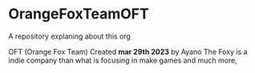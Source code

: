 # OrangeFoxTeamOFT
A repository explaning about this org

OFT (Orange Fox Team) Created __mar 29th 2023__ by Ayano The Foxy is a indie company than what is focusing in make games and much more, 
